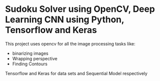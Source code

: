 # Sudoku Solver using OpenCV, Deep Learning CNN using Python, Tensorflow and Keras

This project uses opencv for all the image processing tasks like:
* binarizing images
* Wrapping perspective
* Finding Contours

Tensorflow and Keras for data sets and Sequential Model respectively

